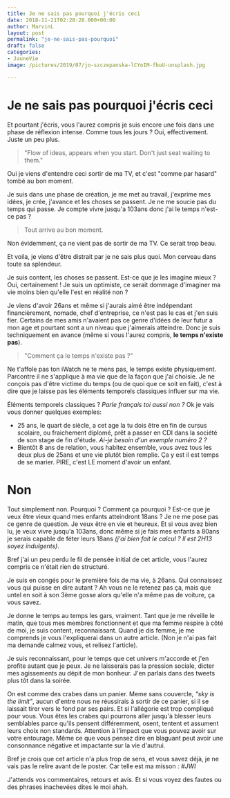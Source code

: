 ```yaml
---
title: Je ne sais pas pourquoi j'écris ceci
date: 2018-11-21T02:28:28.000+00:00
author: MarvinL
layout: post
permalink: "je-ne-sais-pas-pourquoi"
draft: false
categories:
- JauneVie
image: /pictures/2019/07/jo-szczepanska-lCYoIM-fbuU-unsplash.jpg

---
```

# Je ne sais pas pourquoi j'écris ceci

Et pourtant j'écris, vous l'aurez compris je suis encore une fois dans une phase de réflexion intense. 
Comme tous les jours ? Oui, effectivement. Juste un peu plus.
>"Flow of ideas, appears when you start. Don't just seat waiting to them."

Oui je viens d'entendre ceci sortir de ma TV, et c'est "comme par hasard" tombé au bon moment. 

Je suis dans une phase de création, je me met au travail, j'exprime mes idées, je crée, j'avance et les choses se passent. Je ne me soucie pas du temps qui passe. 
Je compte vivre jusqu'a 103ans donc j'ai le temps n'est-ce pas ? 

> Tout arrive au bon moment.

Non évidemment, ça ne vient pas de sortir de ma TV. Ce serait trop beau. 

Et voila, je viens d'être distrait par je ne sais plus quoi. Mon cerveau dans toute sa splendeur. 

Je suis content, les choses se passent. Est-ce que je les imagine mieux ? Oui, certainement ! Je suis un optimiste, ce serait dommage d'imaginer ma vie moins bien qu'elle l'est en réalité non ?

Je viens d'avoir 26ans et même si j'aurais aimé être indépendant financièrement, nomade, chef d'entreprise, ce n'est pas le cas et j'en suis fier. Certains de mes amis n'avaient pas ce genre d'idées de leur futur a mon age et pourtant sont a un niveau que j'aimerais atteindre. Donc je suis techniquement en avance (même si vous l'aurez compris, **le temps n'existe pas**).

>"Comment ça le temps n'existe pas ?"

Ne t'affole pas ton iWatch ne te mens pas, le temps existe physiquement. Parcontre il ne s'applique à ma vie que de la façon que j'ai choisie. Je ne conçois pas d'être victime du temps (ou de quoi que ce soit en fait), c'est à dire que je laisse pas les éléments temporels classiques influer sur ma vie. 

Éléments temporels classiques ? *Parle français toi aussi non ?*
Ok je vais vous donner quelques exemples: 
+ 25 ans, le quart de siècle, a cet age la tu dois être en fin de cursus scolaire, ou fraichement diplomé, prêt a passer en CDI dans la société de son stage de fin d'étude. 
*Ai-je besoin d'un exemple numéro 2 ?*
+ Bientôt 8 ans de relation, vous habitez ensemble, vous avez tous les deux plus de 25ans et une vie plutôt bien remplie. Ça y est il est temps de se marier. PIRE, c'est LE moment d'avoir un enfant. 
# Non
Tout simplement non.
Pourquoi ? Comment ça pourquoi ? 
Est-ce que je veux être vieux quand mes enfants atteindront 18ans ?  Je ne me pose pas ce genre de question. Je veux être en vie et heureux. 
Et si vous avez bien lu, je veux vivre jusqu'a 103ans, donc même si je fais mes enfants a 80ans je serais capable de féter leurs 18ans *(j'ai bien fait le calcul ? Il est 2H13 soyez indulgents)*.

Bref j'ai un peu perdu le fil de pensée initial de cet article, vous l'aurez compris ce n'était rien de structuré.

Je suis en congés pour le première fois de ma vie, à 26ans. 
Qui connaissez vous qui puisse en dire autant ?  Ah vous ne le retenez pas ça, mais que untel en soit à son 3ème gosse alors qu'elle n'a même pas de voiture, ça vous savez. 

Je donne le temps au temps les gars, vraiment. Tant que je me réveille le matin, que tous mes membres fonctionnent et que ma femme respire à côté de moi, je suis content, reconnaissant. 
Quand je dis femme, je me comprends je vous l'expliquerai dans un autre article. (Non je n'ai pas fait ma demande calmez vous, et relisez l'article).

Je suis reconnaissant, pour le temps que cet univers m'accorde et j'en profite autant que je peux.
Je ne laisserais pas la pression sociale, dicter mes agissements au dépit de mon bonheur. J'en parlais dans des tweets plus tôt dans la soirée. 

On est comme des crabes dans un panier. Meme sans couvercle, *"sky is the limit"*, aucun d'entre nous ne réussirais à sortir de ce panier, si il se laissait tirer vers le fond par ses pairs. Et si l'allégorie est trop compliqué pour vous. 
Vous êtes les crabes qui pourrons aller jusqu'à blesser leurs semblables parce qu'ils pensent différemment, osent, tentent et assument leurs choix non standards.
Attention à l'impact que vous pouvez avoir sur votre entourage. Même ce que vous pensez dire en blaguant peut avoir une consonnance négative et impactante sur la vie d'autrui. 

Bref je crois que cet article n'a plus trop de sens, et vous savez déjà,  je ne vais pas le relire avant de le poster. 
Car telle est ma misson : *#JWI* 

J'attends vos commentaires, retours et avis. Et si vous voyez des fautes ou des phrases inachevées dites le moi ahah.
